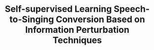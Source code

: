 # <center>Self-supervised Learning Speech-to-Singing Conversion Based on Information Perturbation Techniques
